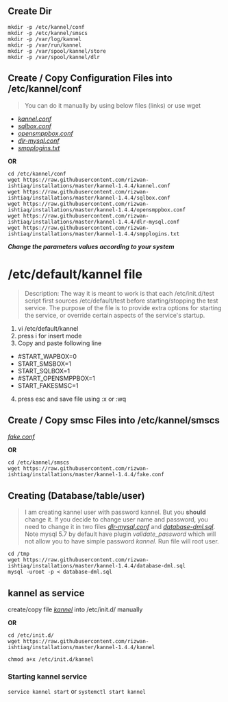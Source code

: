 ## Create Dir
```
mkdir -p /etc/kannel/conf
mkdir -p /etc/kannel/smscs
mkdir -p /var/log/kannel
mkdir -p /var/run/kannel
mkdir -p /var/spool/kannel/store
mkdir -p /var/spool/kannel/dlr
```
## Create / Copy Configuration Files into /etc/kannel/conf
> You can do it manually by using below files (links) or use wget
* *[kannel.conf](kannel.conf)*
* *[sqlbox.conf](sqlbox.conf)*
* *[opensmppbox.conf](opensmppbox.conf)*
* *[dlr-mysql.conf](dlr-mysql.conf)*
* *[smpplogins.txt](smpplogins.txt)*

**OR**
```
cd /etc/kannel/conf
wget https://raw.githubusercontent.com/rizwan-ishtiaq/installations/master/kannel-1.4.4/kannel.conf
wget https://raw.githubusercontent.com/rizwan-ishtiaq/installations/master/kannel-1.4.4/sqlbox.conf
wget https://raw.githubusercontent.com/rizwan-ishtiaq/installations/master/kannel-1.4.4/opensmppbox.conf
wget https://raw.githubusercontent.com/rizwan-ishtiaq/installations/master/kannel-1.4.4/dlr-mysql.conf
wget https://raw.githubusercontent.com/rizwan-ishtiaq/installations/master/kannel-1.4.4/smpplogins.txt
```
***Change the parameters values according to your system***
# /etc/default/kannel file
> Description: The way it is meant to work is that each /etc/init.d/test script first sources /etc/default/test before starting/stopping the test service. The purpose of the file is to provide extra options for starting the service, or override certain aspects of the service's startup.
1. vi /etc/default/kannel
2. press i for insert mode
3. Copy and paste following line
  * #START_WAPBOX=0
  * START_SMSBOX=1
  * START_SQLBOX=1
  * #START_OPENSMPPBOX=1
  * START_FAKESMSC=1
4. press esc and save file using :x or :wq

## Create / Copy smsc Files into /etc/kannel/smscs
*[fake.conf](fake.conf)*

**OR**
```
cd /etc/kannel/smscs
wget https://raw.githubusercontent.com/rizwan-ishtiaq/installations/master/kannel-1.4.4/fake.conf
```
## Creating (Database/table/user)
> I am creating kannel user with password kannel. But you **should** change it. If you decide to change user name and password, you need to change it in two files *[dlr-mysql.conf](dlr-mysql.conf)* and *[database-dml.sql](database-dml.sql)*. Note mysql 5.7 by default have plugin *validate_password* which will not allow you to have simple password *kannel*. Run file will root user.
```
cd /tmp
wget https://raw.githubusercontent.com/rizwan-ishtiaq/installations/master/kannel-1.4.4/database-dml.sql
mysql -uroot -p < database-dml.sql
```
## kannel as service
create/copy file *[kannel](kannel)* into /etc/init.d/ manually

**OR**
```
cd /etc/init.d/
wget https://raw.githubusercontent.com/rizwan-ishtiaq/installations/master/kannel-1.4.4/kannel
```
`chmod a+x /etc/init.d/kannel`
### Starting kannel service
`service kannel start` or `systemctl start kannel`
